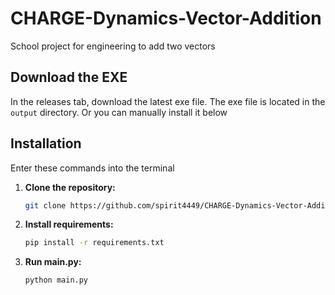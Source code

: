 # CHARGE-Dynamics-Vector-Addition
School project for engineering to add two vectors

## Download the EXE
In the releases tab, download the latest exe file. The exe file is located in the `output` directory. Or you can manually install it below

## Installation
Enter these commands into the terminal

1. **Clone the repository:**

   ```bash
   git clone https://github.com/spirit4449/CHARGE-Dynamics-Vector-Addition.git
2. **Install requirements:**
    ```bash
    pip install -r requirements.txt

3. **Run main.py:**
    ```bash
    python main.py
